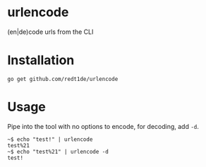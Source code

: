 # urlencode
(en|de)code urls from the CLI

# Installation

```
go get github.com/redt1de/urlencode
```

# Usage

Pipe into the tool with no options to encode, for decoding, add `-d`.

```
~$ echo "test!" | urlencode
test%21
~$ echo "test%21" | urlencode -d
test!
```
